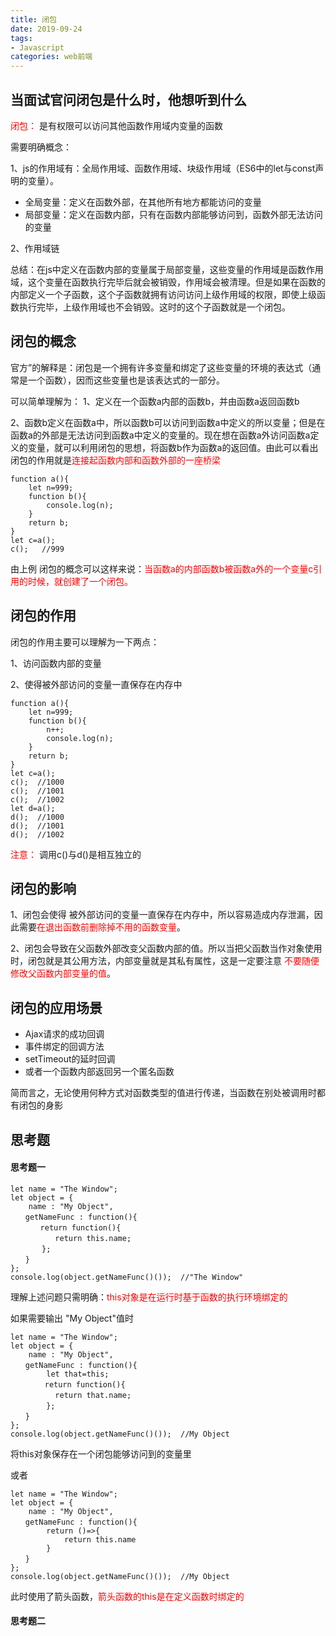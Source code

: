 ```yaml
---
title: 闭包
date: 2019-09-24
tags:
- Javascript
categories: web前端
---
```

## 当面试官问闭包是什么时，他想听到什么
<font color="red">闭包：</font> 是有权限可以访问其他函数作用域内变量的函数

需要明确概念：

1、js的作用域有：全局作用域、函数作用域、块级作用域（ES6中的let与const声明的变量）。

- 全局变量：定义在函数外部，在其他所有地方都能访问的变量
- 局部变量：定义在函数内部，只有在函数内部能够访问到，函数外部无法访问的变量

2、作用域链

总结：在js中定义在函数内部的变量属于局部变量，这些变量的作用域是函数作用域，这个变量在函数执行完毕后就会被销毁，作用域会被清理。但是如果在函数的内部定义一个子函数，这个子函数就拥有访问访问上级作用域的权限，即使上级函数执行完毕，上级作用域也不会销毁。这时的这个子函数就是一个闭包。

## 闭包的概念
官方”的解释是：闭包是一个拥有许多变量和绑定了这些变量的环境的表达式（通常是一个函数），因而这些变量也是该表达式的一部分。

可以简单理解为：
1、定义在一个函数a内部的函数b，并由函数a返回函数b

2、函数b定义在函数a中，所以函数b可以访问到函数a中定义的所以变量；但是在函数a的外部是无法访问到函数a中定义的变量的。现在想在函数a外访问函数a定义的变量，就可以利用闭包的思想，将函数b作为函数a的返回值。由此可以看出闭包的作用就是<font color=red>连接起函数内部和函数外部的一座桥梁</font>

```
function a(){
    let n=999;
    function b(){
        console.log(n);
    }
    return b;
}
let c=a();
c();   //999
```
由上例 闭包的概念可以这样来说：<font color="red">当函数a的内部函数b被函数a外的一个变量c引用的时候，就创建了一个闭包。</font>

## 闭包的作用
闭包的作用主要可以理解为一下两点：

1、访问函数内部的变量 

2、使得被外部访问的变量一直保存在内存中

```
function a(){
    let n=999;
    function b(){
        n++;
        console.log(n);
    }
    return b;
}
let c=a();
c();  //1000 
c();  //1001
c();  //1002
let d=a();
d();  //1000 
d();  //1001
d();  //1002
```
<font color="red">注意：</font>
调用c()与d()是相互独立的

## 闭包的影响
1、闭包会使得 被外部访问的变量一直保存在内存中，所以容易造成内存泄漏，因此需要<font color="red">在退出函数前删除掉不用的函数变量</font>。

2、闭包会导致在父函数外部改变父函数内部的值。所以当把父函数当作对象使用时，闭包就是其公用方法，内部变量就是其私有属性，这是一定要注意 <font color="red">不要随便修改父函数内部变量的值</font>。

## 闭包的应用场景

- Ajax请求的成功回调
- 事件绑定的回调方法
- setTimeout的延时回调
- 或者一个函数内部返回另一个匿名函数

简而言之，无论使用何种方式对函数类型的值进行传递，当函数在别处被调用时都有闭包的身影

## 思考题
#### 思考题一
```
let name = "The Window";   
let object = {
    name : "My Object",   
　　getNameFunc : function(){   
　　　　return function(){   
　　　　　　return this.name;   
　　　  };   
　　}   
};   
console.log(object.getNameFunc()());  //"The Window"
```
理解上述问题只需明确：<font color="red">this对象是在运行时基于函数的执行环境绑定的</font>

如果需要输出 "My Object"值时

```
let name = "The Window";   
let object = {
    name : "My Object",   
　　getNameFunc : function(){  
        let that=this; 
　　　　 return function(){   
　　　　　　return that.name;   
　　　   };   
　　}   
};
console.log(object.getNameFunc()());  //My Object
```
将this对象保存在一个闭包能够访问到的变量里

或者
```
let name = "The Window";   
let object = {
    name : "My Object",   
　　getNameFunc : function(){ 
        return ()=>{
            return this.name
        } 
　　}   
};
console.log(object.getNameFunc()());  //My Object 
```
此时使用了箭头函数，<font color="red">箭头函数的this是在定义函数时绑定的</font>

#### 思考题二


